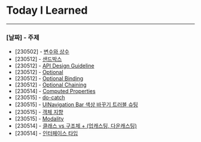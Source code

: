 # Today I Learned
---
### [날짜] - 주제
- [230502] - [변수와 상수](https://github.com/devKobe24/TIL/blob/main/pdf/%5B230502%5D%5B%EC%83%81%EC%88%98%EB%B3%80%EC%88%98%5D.pdf)
- [230512] - [샌드박스](https://github.com/devKobe24/TIL/blob/main/pdf/%5B230512%5D%5BSandBox%5D.pdf)
- [230512] - [API Design Guideline](https://github.com/devKobe24/TIL/blob/main/pdf/%5B230512%5D%5BAPIDesignGuideline%5D.pdf)
- [230512] - [Optional](https://github.com/devKobe24/TIL/blob/main/pdf/%5B230512%5D%5BOptional%5D.pdf)
- [230512] - [Optional Binding](https://github.com/devKobe24/TIL/blob/main/pdf/%5B230512%5D%5BOptional_Binding%5D.pdf)
- [230512] - [Optional Chaining](https://github.com/devKobe24/TIL/blob/main/pdf/%5B230512%5D%5BOptionalChaining%5D.pdf)
- [230514] - [Computed Properties](https://github.com/devKobe24/TIL/wiki/%5B230514%5D%5BComputed-Properties(%EA%B3%84%EC%82%B0%EB%90%9C-%ED%94%84%EB%A1%9C%ED%8D%BC%ED%8B%B0)%5D)
- [230515] - [do-catch](https://github.com/devKobe24/TIL/wiki/%5B230515%5D%5B%08do-catch%5D)
- [230515] - [UINavigation Bar 색상 바꾸기 트러블 슈팅](https://github.com/devKobe24/TIL/wiki/%5B230515%5D%5BUINavigationBar%EC%9D%98-%EC%83%89%EC%83%81-%EB%B0%94%EA%BE%B8%EA%B8%B0---%ED%8A%B8%EB%9F%AC%EB%B8%94-%EC%8A%88%ED%8C%85.%5D)
- [230515] - [객체 지향](https://github.com/devKobe24/TIL/wiki/%5B230515%5D%5B%EA%B0%9D%EC%B2%B4-%EC%A7%80%ED%96%A5%5D)
- [230515] - [Modality](https://github.com/devKobe24/TIL/wiki/%5B230515%5D%5BModality%5D)
- [230514] - [클래스 vs 구조체 + (업캐스팅, 다운캐스팅)](https://github.com/devKobe24/TIL/wiki/%5B230516%5D%5B%ED%81%B4%EB%9E%98%EC%8A%A4-vs-%EA%B5%AC%EC%A1%B0%EC%B2%B4---(%EC%97%85%EC%BA%90%EC%8A%A4%ED%8C%85,-%EB%8B%A4%EC%9A%B4%EC%BA%90%EC%8A%A4%ED%8C%85)%5D)
- [230514] - [인터페이스 타입](https://github.com/devKobe24/TIL/wiki/%5B230516%5D%5B%EC%9D%B8%ED%84%B0%ED%8E%98%EC%9D%B4%EC%8A%A4-%ED%83%80%EC%9E%85%5D)
